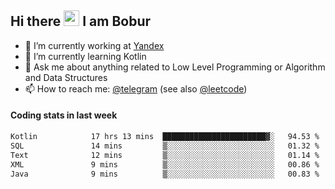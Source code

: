 ## Hi there <img src="https://media.giphy.com/media/hvRJCLFzcasrR4ia7z/giphy.gif" width="25px" height="25px"> I am Bobur

- 💼 I’m currently working at [Yandex](https://yandex.ru/)
- 🌱 I’m currently learning Kotlin
- 💬 Ask me about anything related to Low Level Programming or Algorithm and Data Structures
- 📫 How to reach me: [@telegram](https://t.me/octoant) (see also [@leetcode](https://leetcode.com/octoant/))    

#### Coding stats in last week

<!--START_SECTION:waka-->

```txt
Kotlin            17 hrs 13 mins  ███████████████████████▓░   94.53 %
SQL               14 mins         ▒░░░░░░░░░░░░░░░░░░░░░░░░   01.32 %
Text              12 mins         ▒░░░░░░░░░░░░░░░░░░░░░░░░   01.14 %
XML               9 mins          ▒░░░░░░░░░░░░░░░░░░░░░░░░   00.86 %
Java              9 mins          ▒░░░░░░░░░░░░░░░░░░░░░░░░   00.83 %
```

<!--END_SECTION:waka-->
